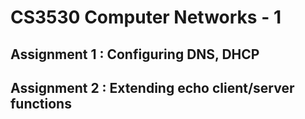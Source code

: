 # CS3530 Computer Networks - 1
## Assignment 1 : Configuring DNS, DHCP
## Assignment 2 : Extending echo client/server functions
